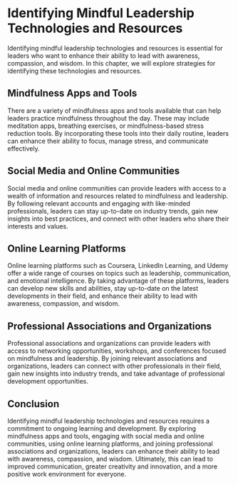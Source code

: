 Identifying Mindful Leadership Technologies and Resources
==================================================================================================================

Identifying mindful leadership technologies and resources is essential for leaders who want to enhance their ability to lead with awareness, compassion, and wisdom. In this chapter, we will explore strategies for identifying these technologies and resources.

Mindfulness Apps and Tools
--------------------------

There are a variety of mindfulness apps and tools available that can help leaders practice mindfulness throughout the day. These may include meditation apps, breathing exercises, or mindfulness-based stress reduction tools. By incorporating these tools into their daily routine, leaders can enhance their ability to focus, manage stress, and communicate effectively.

Social Media and Online Communities
-----------------------------------

Social media and online communities can provide leaders with access to a wealth of information and resources related to mindfulness and leadership. By following relevant accounts and engaging with like-minded professionals, leaders can stay up-to-date on industry trends, gain new insights into best practices, and connect with other leaders who share their interests and values.

Online Learning Platforms
-------------------------

Online learning platforms such as Coursera, LinkedIn Learning, and Udemy offer a wide range of courses on topics such as leadership, communication, and emotional intelligence. By taking advantage of these platforms, leaders can develop new skills and abilities, stay up-to-date on the latest developments in their field, and enhance their ability to lead with awareness, compassion, and wisdom.

Professional Associations and Organizations
-------------------------------------------

Professional associations and organizations can provide leaders with access to networking opportunities, workshops, and conferences focused on mindfulness and leadership. By joining relevant associations and organizations, leaders can connect with other professionals in their field, gain new insights into industry trends, and take advantage of professional development opportunities.

Conclusion
----------

Identifying mindful leadership technologies and resources requires a commitment to ongoing learning and development. By exploring mindfulness apps and tools, engaging with social media and online communities, using online learning platforms, and joining professional associations and organizations, leaders can enhance their ability to lead with awareness, compassion, and wisdom. Ultimately, this can lead to improved communication, greater creativity and innovation, and a more positive work environment for everyone.
